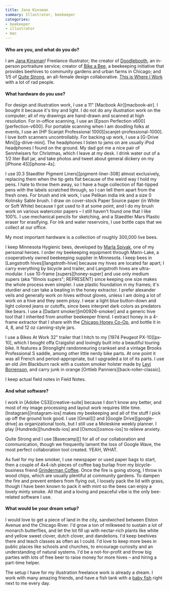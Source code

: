 ```yaml
---
title: Jana Kinsman
summary: Illustrator, beekeeper
categories:
- beekeeper
- illustrator
- mac
---
```


#### Who are you, and what do you do?

I am [Jana Kinsman](http://www.janakinsman.com/ "Jana's website.")! Freelance illustrator; the creator of [Doodlebooth](http://doodlebooth.me/ "A service providing hand-drawn portraits at events."), an in-person portraiture service; creator of [Bike a Bee](http://bikeabee.com/ "A beekeeping service in Chicago."), a beekeeping initiative that provides beehives to community gardens and urban farms in Chicago; and 1/5 of [Quite Strong](http://quitestrong.com/ "A design collaborative in Chicago."), an all-female design collaborative. [This is Where I Work](http://thisiswhereiwork.com/ "This is where Jana works.") with a lot of rad people.

#### What hardware do you use?

For design and illustration work, I use a 11" [Macbook Air][macbook-air]. I bought it because it's tiny and light. I do not do any illustration work on the computer; all of my drawings are hand-drawn and scanned at high resolution. For in-office scanning, I use an [Epson Perfection v600][perfection-v600]. For portable scanning when I am doodling folks at events, I use an [HP Scanjet Professional 1000][scanjet-professional-1000]. I love both scanners uncontrollably. For backing up work, I use a [G-Drive Mini][g-drive-mini]. The headphones I listen to jams on are usually iPod headphones I found on the ground. My dad got me a nice pair of Sennheisers for Christmas, which I leave at my desk. I drink water out of a 1/2 liter Ball jar, and take photos and tweet about general dickery on my [iPhone 4S][iphone-4s]. 

I use [0.3 Staedtler Pigment Liners][pigment-liner-308] almost exclusively, replacing them when the tip gets flat because of the weird way I hold my pens. I hate to throw them away, so I have a huge collection of flat-tipped pens with the labels scratched through, so I can tell them apart from the fresh ones. For brush and ink work, I use Pelikan india ink and a size 0 Kolinsky Sable brush. I draw on cover-stock Paper Source paper (in White or Soft White) because I got used to it at some point, and I do my brush work on various watercolor papers – I still haven't found one that I like 100%. I use mechanical pencils for sketching, and a Staedtler Mars Plastic eraser for erasifying. For ink and water reservoirs, I use bottle caps that we collect at our office.

My most important hardware is a collection of roughly 300,000 live bees. 

I keep Minnesota Hygienic bees, developed by [Marla Spivak](http://www.macfound.org/fellows/43/ "An article about Marla."), one of my personal heroes. I order my beekeeping equipment through Mann-Lake, a cooperatively owned beekeeping supplier in Minnesota. I keep bees in [Langstroth hives][langstroth-hive] because my hives are located far apart; I carry everything by bicycle and trailer, and Langstroth hives are ultra-modular. I use 10-frame [supers][honey-super] and use only medium supers (aka "Illinois supers"; REPRESENT) since keeping one size makes the whole process even simpler. I use plastic foundation in my frames; it's sturdier and can take a beating in the honey extractor. I prefer alexander veils and generally work on hives without gloves, unless I am doing a lot of work on a hive and they seem pissy. I wear a light blue button-down and light colored jeans or cutoffs, since bees interpret dark colors as predators like bears. I use a [Dadant smoker][m00926-smoker] and a generic hive tool that I inherited from another beekeeper friend. I extract honey in a 4-frame extractor that I share with the [Chicago Honey Co-Op](http://www.chicagohoneycoop.com/ "A honey and bee co-op."), and bottle it in 4, 8, and 12 oz canning-style jars.

I use a Bikes At Work 32" trailer that I hitch to my [1974 Peugeot PX-10][px-10], which I bought offa Craigslist and lovingly built into a beautiful touring bike. It features a Stronglight randonneuring crankset and a vintage Brooks Professional S saddle, among other little nerdy bike parts. At one point it was all French and period-appropriate, but I upgraded a lot of its parts. I use an old Jim Blackburn rack with a custom smoker holster made by [Levi Borrenson](https://twitter.com/LJBike "Levi's Twitter account."), and carry junk in orange [Ortlieb Panniers][back-roller-classic].

I keep actual field notes in Field Notes.

#### And what software?

I work in [Adobe CS3][creative-suite] because I don't know any better, and most of my image processing and layout work requires little time. [Instagram][instagram-ios] makes my beekeeping and all of the stuff I pick up off the ground look good. I use [Gmail][] and [Google Drive][google-drive] as organizational tools, but I still use a Moleskine weekly planner. I play [Hundreds][hundreds-ios] and [Osmos][osmos-ios] to relieve anxiety.  

Quite Strong and I use [Basecamp][] for all of our collaboration and communication, though we frequently lament the loss of Google Wave, the most perfect collaboration tool created. YEAH, WHAT.
 
As fuel for my bee smoker, I use newspaper or used paper bags to start, then a couple of 4x4-ish pieces of coffee bag burlap from my bicycle-business friend [Grinderman Coffee](http://grindermancoffee.com/ "Bicycle-delivered coffee in Chicago."). Once the fire is going strong, I throw in wood chips, which are usually plentiful at community gardens. To dampen the fire and prevent embers from flying out, I loosely pack the lid with grass, though I have been known to pack it with mint so the bees can enjoy a lovely minty smoke. All that and a loving and peaceful vibe is the only bee-related software I use.

#### What would be your dream setup?

I would love to get a piece of land in the city, sandwiched between Elston Avenue and the Chicago River. I'd grow a ton of milkweed to sustain a lot of monarch butterflies, and let the lot fill up with nectar-rich plants like white and yellow sweet clover, dutch clover, and dandelions. I'd keep beehives there and teach classes as often as I could. I'd love to keep more bees in public places like schools and churches, to encourage curiosity and an understanding of natural systems. I'd be a not-for-profit and throw big parties with lots of free beer to raise money for more hives – and hiring a part-time helper.

The setup I have for my illustration freelance work is already a dream. I work with many amazing friends, and have a fish tank with a [baby fish](https://twitter.com/someoffice/status/302835355617472513 "A photo of a baby fish.") right next to me every day.